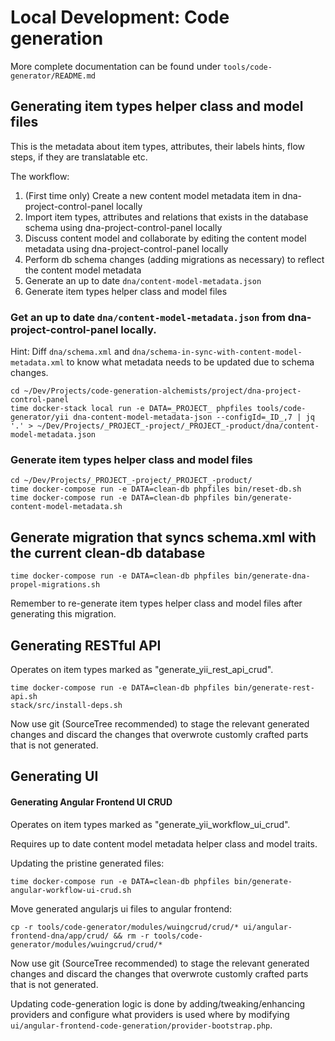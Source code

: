Local Development: Code generation
====================================

More complete documentation can be found under `tools/code-generator/README.md`

## Generating item types helper class and model files

This is the metadata about item types, attributes, their labels hints, flow steps, if they are translatable etc.

The workflow:

1. (First time only) Create a new content model metadata item in dna-project-control-panel locally
2. Import item types, attributes and relations that exists in the database schema using dna-project-control-panel locally
3. Discuss content model and collaborate by editing the content model metadata using dna-project-control-panel locally
4. Perform db schema changes (adding migrations as necessary) to reflect the content model metadata
5. Generate an up to date `dna/content-model-metadata.json`
6. Generate item types helper class and model files

### Get an up to date `dna/content-model-metadata.json` from dna-project-control-panel locally.

Hint: Diff `dna/schema.xml` and `dna/schema-in-sync-with-content-model-metadata.xml` to know what metadata needs to be updated due to schema changes.

    cd ~/Dev/Projects/code-generation-alchemists/project/dna-project-control-panel
    time docker-stack local run -e DATA=_PROJECT_ phpfiles tools/code-generator/yii dna-content-model-metadata-json --configId=_ID_,7 | jq '.' > ~/Dev/Projects/_PROJECT_-project/_PROJECT_-product/dna/content-model-metadata.json

### Generate item types helper class and model files

    cd ~/Dev/Projects/_PROJECT_-project/_PROJECT_-product/
    time docker-compose run -e DATA=clean-db phpfiles bin/reset-db.sh
    time docker-compose run -e DATA=clean-db phpfiles bin/generate-content-model-metadata.sh

## Generate migration that syncs schema.xml with the current clean-db database

    time docker-compose run -e DATA=clean-db phpfiles bin/generate-dna-propel-migrations.sh

Remember to re-generate item types helper class and model files after generating this migration.

## Generating RESTful API

Operates on item types marked as "generate_yii_rest_api_crud".

    time docker-compose run -e DATA=clean-db phpfiles bin/generate-rest-api.sh
    stack/src/install-deps.sh

Now use git (SourceTree recommended) to stage the relevant generated changes and discard the changes that overwrote customly crafted parts that is not generated.

## Generating UI

#### Generating Angular Frontend UI CRUD

Operates on item types marked as "generate_yii_workflow_ui_crud".

Requires up to date content model metadata helper class and model traits.

Updating the pristine generated files:

    time docker-compose run -e DATA=clean-db phpfiles bin/generate-angular-workflow-ui-crud.sh

Move generated angularjs ui files to angular frontend:

    cp -r tools/code-generator/modules/wuingcrud/crud/* ui/angular-frontend-dna/app/crud/ && rm -r tools/code-generator/modules/wuingcrud/crud/*
    
Now use git (SourceTree recommended) to stage the relevant generated changes and discard the changes that overwrote customly crafted parts that is not generated.

Updating code-generation logic is done by adding/tweaking/enhancing providers and configure what providers is used where by modifying `ui/angular-frontend-code-generation/provider-bootstrap.php`.
